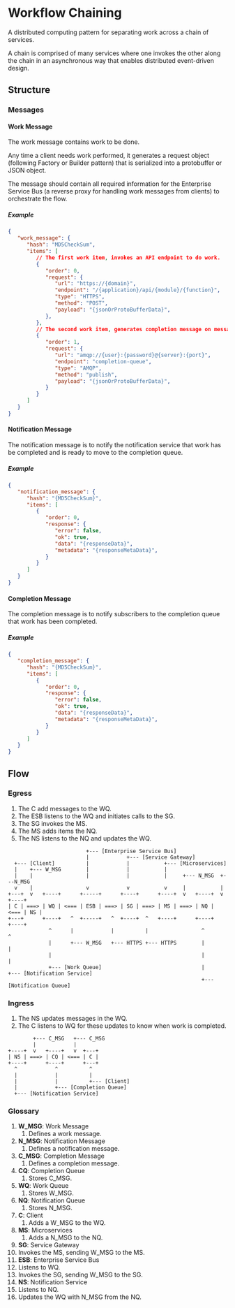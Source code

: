 # Workflow Chaining
A distributed computing pattern for separating work across a chain of services.

A chain is comprised of many services where one invokes the other along the chain in an asynchronous way that enables distributed event-driven design.

## Structure

### Messages

#### Work Message
The work message contains work to be done. 

Any time a client needs work performed, it generates a request object (following Factory or Builder pattern) that is serialized into a protobuffer or JSON object. 

The message should contain all required information for the Enterprise Service Bus (a reverse proxy for handling work messages from clients) to orchestrate the flow.

##### Example
```json
{
   "work_message": {
      "hash": "MD5CheckSum",
      "items": [
         // The first work item, invokes an API endpoint to do work. 
         {
            "order": 0,
            "request": {
               "url": "https://{domain}",
               "endpoint": "/{application}/api/{module}/{function}",
               "type": "HTTPS",
               "method": "POST",
               "payload": "{jsonOrProtoBufferData}",
            },
         },
         // The second work item, generates completion message on message queue.
         {
            "order": 1,
            "request": {
               "url": "amqp://{user}:{password}@{server}:{port}",
               "endpoint": "completion-queue",
               "type": "AMQP",
               "method": "publish",
               "payload": "{jsonOrProtoBufferData}",
            }
         }
      ]
   }
}
```

#### Notification Message
The notification message is to notify the notification service that work has be completed and is ready to move to the completion queue.

##### Example
```json
{
   "notification_message": {
      "hash": "{MD5CheckSum}",
      "items": [
         {
            "order": 0,
            "response": {
               "error": false,
               "ok": true,
               "data": "{responseData}",
               "metadata": "{responseMetaData}",
            }
         }
      ]
   }
}
```

#### Completion Message
The completion message is to notify subscribers to the completion queue that work has been completed.

##### Example
```json
{
   "completion_message": {
      "hash": "{MD5CheckSum}",
      "items": [
         {
            "order": 0,
            "response": {
               "error": false,
               "ok": true,
               "data": "{responseData}",
               "metadata": "{responseMetaData}",
            }
         }
      ]
   }
}
```

## Flow

### Egress

1. The C add messages to the WQ.
2. The ESB listens to the WQ and initiates calls to the SG.
3. The SG invokes the MS.
4. The MS adds items the NQ.
5. The NS listens to the NQ and updates the WQ.

```
                         +--- [Enterprise Service Bus]
                         |            +--- [Service Gateway]
  +--- [Client]          |            |           +--- [Microservices]
  |    +--- W_MSG        |            |           |       
  |    |                 |            |           |     +--- N_MSG  +---N_MSG
  v    |                 v            v           v     |           |
+---+  v   +----+      +-----+      +----+      +----+  v   +----+  v   +----+
| C | ===> | WQ | <=== | ESB | ===> | SG | ===> | MS | ===> | NQ | <=== | NS | 
+---+      +----+   ^  +-----+   ^  +----+  ^   +----+      +----+      +----+
             ^      |            |          |                 ^           ^
             |      +--- W_MSG   +--- HTTPS +--- HTTPS        |           |
             |                                                |           |
             +--- [Work Queue]                                |           +--- [Notification Service]
                                                              +--- [Notification Queue]
```

### Ingress

1. The NS updates messages in the WQ.
2. The C listens to WQ for these updates to know when work is completed.

```
        +--- C_MSG   +--- C_MSG
        |            |
+----+  v   +----+   v  +---+
| NS | ===> | CQ | <=== | C |
+----+      +----+      +---+
  ^            ^          ^
  |            |          |
  |            |          +--- [Client]
  |            +--- [Completion Queue]
  +--- [Notification Service]
```
### Glossary
1. **W_MSG**: Work Message
   1. Defines a work message.
2. **N_MSG**: Notification Message
   1. Defines a notification message.
3. **C_MSG**: Completion Message
   1. Defines a completion message.
4. **CQ**: Completion Queue
   1. Stores C_MSG.
5. **WQ**: Work Queue
   1. Stores W_MSG.
6. **NQ**: Notification Queue
   1. Stores N_MSG.
7. **C**: Client
   1. Adds a W_MSG to the WQ.
8. **MS**: Microservices
   1. Adds a N_MSG to the NQ.
9.  **SG**: Service Gateway
   1. Invokes the MS, sending W_MSG to the MS.
10. **ESB**: Enterprise Service Bus
   1. Listens to WQ.
   2. Invokes the SG, sending W_MSG to the SG.
11. **NS**: Notification Service
   1. Listens to NQ.
   2. Updates the WQ with N_MSG from the NQ.
